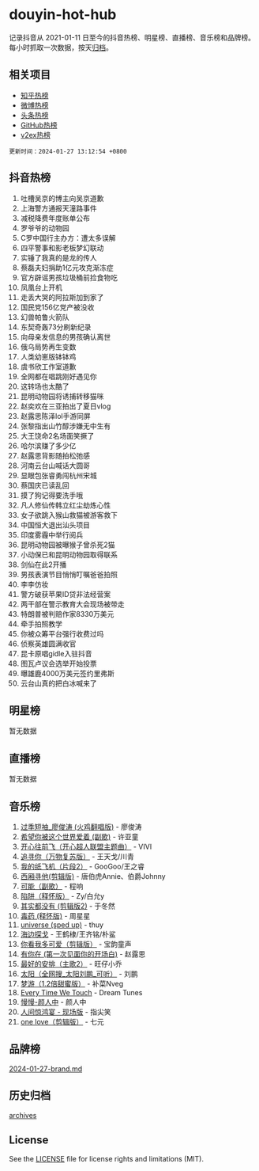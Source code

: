# douyin-hot-hub

记录抖音从 2021-01-11 日至今的抖音热榜、明星榜、直播榜、音乐榜和品牌榜。每小时抓取一次数据，按天[归档](archives)。

## 相关项目

- [知乎热榜](https://github.com/lonnyzhang423/zhihu-hot-hub)
- [微博热榜](https://github.com/lonnyzhang423/weibo-hot-hub)
- [头条热榜](https://github.com/lonnyzhang423/toutiao-hot-hub)
- [GitHub热榜](https://github.com/lonnyzhang423/github-hot-hub)
- [v2ex热榜](https://github.com/lonnyzhang423/v2ex-hot-hub)


`更新时间：2024-01-27 13:12:54 +0800`

## 抖音热榜

1. 吐槽吴京的博主向吴京道歉
1. 上海警方通报天潼路事件
1. 减税降费年度账单公布
1. 罗爷爷的动物园
1. C罗中国行主办方：遭太多误解
1. 四平警事和影老板梦幻联动
1. 实锤了我真的是龙的传人
1. 蔡磊夫妇捐助1亿元攻克渐冻症
1. 官方辟谣男孩垃圾桶前捡食物吃
1. 凤凰台上开机
1. 走丢大哭的阿拉斯加到家了
1. 国民党156亿党产被没收
1. 幻兽帕鲁火箭队
1. 东契奇轰73分刷新纪录
1. 向母亲发信息的男孩确认离世
1. 俄乌局势再生变数
1. 人类幼崽版钵钵鸡
1. 虞书欣工作室道歉
1. 全网都在唱跳刚好遇见你
1. 这转场也太酷了
1. 昆明动物园将诱捕转移猫咪
1. 赵奕欢在三亚拍出了夏日vlog
1. 赵露思陈泽lol手游同屏
1. 张黎指出山竹醇涉嫌无中生有
1. 大王饶命2名场面笑撅了
1. 哈尔滨赚了多少亿
1. 赵露思背影随拍松弛感
1. 河南云台山喊话大圆哥
1. 显眼包张睿勇闯杭州宋城
1. 蔡国庆已读乱回
1. 摸了狗记得要洗手哦
1. 凡人修仙传韩立红尘劫炼心性
1. 女子欲跳入猴山救猫被游客救下
1. 中国恒大退出汕头项目
1. 印度雾霾中举行阅兵
1. 昆明动物园被曝猴子曾杀死2猫
1. 小动保已和昆明动物园取得联系
1. 剑仙在此2开播
1. 男孩表演节目悄悄叮嘱爸爸拍照
1. 李李仿妆
1. 警方破获苹果ID贷非法经营案
1. 两干部在警示教育大会现场被带走
1. 特朗普被判赔作家8330万美元
1. 牵手拍照教学
1. 你被众筹平台强行收费过吗
1. 侦察英雄圆满收官
1. 昆卡原唱gidle入驻抖音
1. 图瓦卢议会选举开始投票
1. 曝雄鹿4000万美元签约里弗斯
1. 云台山真的把白冰喊来了

## 明星榜

暂无数据

## 直播榜

暂无数据

## 音乐榜

1. [过季短袖_廖俊涛 (火鸡翻唱版)](https://sf86-cdn-tos.douyinstatic.com/obj/tos-cn-ve-2774/ogQVJl0tRBKxQgZji7YClFEBrVDeHpPTWfCZbQ) - 廖俊涛
1. [希望你被这个世界爱着 (副歌)](https://sf3-cdn-tos.douyinstatic.com/obj/tos-cn-ve-2774/oUHCmWQfZlE3QQBKBeD8rCFLpJzPgCpImhsxMt) - 许亚童
1. [开心往前飞（开心超人联盟主题曲）](https://sf86-cdn-tos.douyinstatic.com/obj/tos-cn-ve-2774/9d8fb7c82cf1421fb93a9fe925275e0a) - VIVI
1. [追寻你（万物复苏版）](https://sf86-cdn-tos.douyinstatic.com/obj/tos-cn-ve-2774/oYeAZJsbjIDit9APmBg8u6uDUQnHmoCf3gbo74) - 王天戈/川青
1. [我的纸飞机（片段2）](https://sf86-cdn-tos.douyinstatic.com/obj/tos-cn-ve-2774/oM2ZrKcg2CD5AeRB2gkeXOFB1IxAGJdZPazYHf) - GooGoo/王之睿
1. [西厢寻他(剪辑版)](https://sf3-cdn-tos.douyinstatic.com/obj/tos-cn-ve-2774/oUsAVfAQKlRNxEv5qxvIB8o5qmIWUcXbzJKJhw) - 唐伯虎Annie、伯爵Johnny
1. [可能（副歌）](https://sf86-cdn-tos.douyinstatic.com/obj/tos-cn-ve-2774/cde1731888894259b333569393c2fb51) - 程响
1. [陷阱（释怀版）](https://sf86-cdn-tos.douyinstatic.com/obj/tos-cn-ve-2774/oE8C21LeZrzKLDFfQYgMzx4GAIHageG5IzayY7) - Zy/白允y
1. [其实都没有 (剪辑版2)](https://sf3-cdn-tos.douyinstatic.com/obj/tos-cn-ve-2774/oEBNQenHZtBhxYjGgUDQk0BCHTigQafgFlbQ7k) - 于冬然
1. [毒药 (释怀版)](https://sf3-cdn-tos.douyinstatic.com/obj/tos-cn-ve-2774/oYILMEAzspdZBIzy4frJNB8ZHPHWAhiwowd4Ad) - 周星星
1. [universe (sped up)](https://sf86-cdn-tos.douyinstatic.com/obj/tos-cn-ve-2774/oIQnurQLDCsdYeegkM4CKuVb23MZBXtX6QB8bv) - thuy
1. [海边探戈](https://sf3-cdn-tos.douyinstatic.com/obj/tos-cn-ve-2774/os9gE0VQCGqt6VQkZDyBBYvfSDY0QFe3vVmubn) - 王鹤棣/王齐铭/朴鲨
1. [你看我多可爱（剪辑版）](https://sf86-cdn-tos.douyinstatic.com/obj/tos-cn-ve-2774/018d241ee66a4a189b2fa9ea2fe3363d) - 宝韵童声
1. [有你在 (第一次见面你的开场白)](https://sf86-cdn-tos.douyinstatic.com/obj/tos-cn-ve-2774/oAthrQ3ClJBfI57uBoFEgNDYtNCZ0TSYQQfxQ0) - 赵露思
1. [最好的安排（主歌2）](https://sf3-cdn-tos.douyinstatic.com/obj/tos-cn-ve-2774/oMMZX1DuHpMwgoDztBmZswgQnbCeeANZxBHkFY) - 旺仔小乔
1. [太阳（全网搜_太阳刘鹏_可听）](https://sf86-cdn-tos.douyinstatic.com/obj/tos-cn-ve-2774/ogWbyIQnlBFImVbeDocRdCIYtBHlbJXgfZMvgz) - 刘鹏
1. [梦游（1.2倍甜蜜版）](https://sf3-cdn-tos.douyinstatic.com/obj/tos-cn-ve-2774/o4gyAUm8hwufoEABmwVIiQtHsFuGzAEEWtNMzo) - 补菜Nveg
1. [Every Time We Touch](https://sf86-cdn-tos.douyinstatic.com/obj/tos-cn-ve-2774/ogN6lUKQeBBfEVhIOMikG1CcJjugxk1tztZyhP) - Dream Tunes
1. [慢慢-颜人中](https://sf86-cdn-tos.douyinstatic.com/obj/tos-cn-ve-2774/ocjHNfBXdBxQNC8ZGAeoLMFTUgtBg8bkExunDC) - 颜人中
1. [人间惊鸿宴 - 现场版](https://sf86-cdn-tos.douyinstatic.com/obj/tos-cn-ve-2774/osF4mrPePAf2Yv8Wfr5fATCHZwL5h1QiGQAKwz) - 指尖笑
1. [one love（剪辑版）](https://sf86-cdn-tos.douyinstatic.com/obj/tos-cn-ve-2774/o4utbbKzHedACBQ0bkG7ZBgUvDQzbBDnYd1f1k) - 七元

## 品牌榜

[2024-01-27-brand.md](archives/2024-01-27-brand.md)

## 历史归档

[archives](archives)

## License

See the [LICENSE](LICENSE) file for license rights and limitations (MIT).
